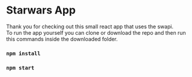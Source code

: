 # Starwars App

Thank you for checking out this small react app that uses the swapi.  
To run the app yourself you can clone or download the repo and then run this commands inside the downloaded folder.

### `npm install`

### `npm start`